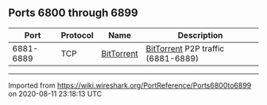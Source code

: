 ## Ports 6800 through 6899


| Port      | Protocol | Name                      | Description                                       |
| --------- | -------- | ------------------------- | ------------------------------------------------- |
| 6881-6889 | TCP      | [BitTorrent](/BitTorrent) | [BitTorrent](/BitTorrent) P2P traffic (6881-6889) |


---

Imported from https://wiki.wireshark.org/PortReference/Ports6800to6899 on 2020-08-11 23:18:13 UTC
